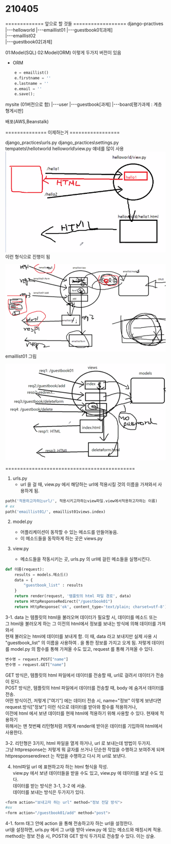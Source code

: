 # 210405

============= 앞으로 할 것들 ==================
django-practives
    |---helloworld
    |---emaillist01
    |---guestbook01[과제]   
    |---emaillist02          
    |---guestbook02[과제]

01:Model(SQL)
02:Model(ORM) 
이렇게 두가지 버전이 있음

- ORM
```python
    e = emaillist()
    e.firstname = ''
    e.lastname = ''
    e.email = ''
    e.save();
```

mysite (01버전으로 함)
    |---user
    |---guestbook[과제]
    |---board[평가과제 : 계층형게시판]
 
배포(AWS,Beanstalk)

============== 이제하는거 =================

django_practices\urls.py
django_practices\settings.py
tempatets\hellotworld
helloworld\view.py
얘네를 많이 사용
![img.png](img.png)
이런 형식으로 진행이 됨

![img_1.png](img_1.png)
emaillist01 그림

![img_2.png](img_2.png)


============================================
1) urls.py 
    - url 을 걸 때, view.py 에서 해당하는 url에 적용시킬 것의 이름을 가져와서 사용하게 됨.
```python
path('적용하고자하는url/', 적용시키고자하는view파일.view에서적용하고자하는 이름)
# ex
path('emaillist01/', emaillist01views.index)
```

2) model.py
    - 어플리케이션이 동작할 수 있는 메소드를 만들어놓음. 
    - 이 메소드들을 동작하게 하는 곳은 views.py

3) view.py
    - 메소드들을 작동시키는 곳, urls.py 의 url에 걸린 메소들을 실행시킨다.
```python
def 이름(request):
    results = models.메소드()
    data = {
        "guestbook_list" : results
    }
    return render(request, '템플릿의 html 파일 경로', data)
    return HttpResponseRedirect("/guestbook01")
    return HttpResponse('ok', content_type='text/plain; charset=utf-8')
```
3-1. data 는 템플릿의 html을 불러오며 데이터가 필요할 시, 데이터를 메소드 또는 <br>
그 html을 불러오게 하는 그 이전의 html에서 정보를 보내는 방식에 의해 데이터를 가져와서 <br>
현재 불러오는 html에 데이터를 보내게 함. 이 때, data 라고 보내지만 실제 사용 시 <br>
"guestbook_list" 의 이름을 사용하여 . 을 통한 정보를 가지고 오게 됨.
저렇게 데이터를 model.py 의 함수를 통해 가져올 수도 있고, request 를 통해 가져올 수 있다.<br>
```python
변수명 = request.POST["name"]
변수명 = request.GET["name"]
```
GET 방식은, 템플릿의 html 파일에서 데이터를 전송할 때, url로 걸려서 데이터가 전송이 된다.<br>
POST 방식은, 템플릿의 html 파일에서 데이터를 전송할 때, body 에 숨겨서 데이터를 전송.<br>
어떤 방식이건, 저렇게 ["여기"] 에는 데이터 전송 시, name="정보" 이렇게 보낸다면<br>
request.방식["정보"] 이런 식으로 데이터를 받아와 함수를 적용하거나, <br>
이전에 html 에서 보낸 데이터를 현재 html에 적용하기 위해 사용할 수 있다. 현재에 적용하기 <br>
위해서는 맨 첫번째 리턴형처럼 저렇게 render에 받아온 데이터를 기입하여 html에서 사용한다.

3-2. 리턴형은 3가지, html 파일을 열게 하거나, url 로 보내는데 방법이 두가지. <br>
그냥 httpresponse는 저렇게 뭐 글자를 쓰거나 단순한 작업을 수행하고 보여주게 되며 <br>
httpresponseredirect 는 작업을 수행하고 다시 저 url로 보낸다.

4) html파일 
url 에 표현하고자 하는 html 형식을 작성. <br>
view.py 에서 보낸 데이터들을 받을 수도 있고, view.py 에 데이터를 보낼 수도 있다. <br>
데이터를 받는 방식은 3-1, 3-2 에 서술. <br>
데이터를 보내는 방식은 두가지가 있다.<br>
```python
<form action="보내고자 하는 url" method="정보 전달 방식">
#ex
<form action="/guestbook01/add" method="post">
```
4-1. form 태그 안에 action 을 통해 전송하고자 하는 url을 설정한다.<br>
url을 설정하면, urls.py 에서 그 url을 받아 view.py 에 있는 메소드와 매칭시켜 적용.<br>
method는 정보 전송 시, POST와 GET 방식 두가지로 전송할 수 있다. 이는 상술.<br>